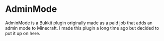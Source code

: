 # AdminMode
AdminMode is a Bukkit plugin originally made as a paid job that adds an admin mode to Minecraft. I made this plugin a long time ago but decided to put it up on here.